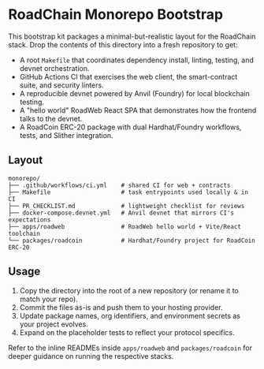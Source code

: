 # RoadChain Monorepo Bootstrap

This bootstrap kit packages a minimal-but-realistic layout for the RoadChain stack.  Drop the
contents of this directory into a fresh repository to get:

- A root `Makefile` that coordinates dependency install, linting, testing, and devnet orchestration.
- GitHub Actions CI that exercises the web client, the smart-contract suite, and security linters.
- A reproducible devnet powered by Anvil (Foundry) for local blockchain testing.
- A "hello world" RoadWeb React SPA that demonstrates how the frontend talks to the devnet.
- A RoadCoin ERC-20 package with dual Hardhat/Foundry workflows, tests, and Slither integration.

## Layout

```
monorepo/
├── .github/workflows/ci.yml    # shared CI for web + contracts
├── Makefile                    # task entrypoints used locally & in CI
├── PR_CHECKLIST.md             # lightweight checklist for reviews
├── docker-compose.devnet.yml   # Anvil devnet that mirrors CI's expectations
├── apps/roadweb                # RoadWeb hello world + Vite/React toolchain
└── packages/roadcoin           # Hardhat/Foundry project for RoadCoin ERC-20
```

## Usage

1. Copy the directory into the root of a new repository (or rename it to match your repo).
2. Commit the files as-is and push them to your hosting provider.
3. Update package names, org identifiers, and environment secrets as your project evolves.
4. Expand on the placeholder tests to reflect your protocol specifics.

Refer to the inline READMEs inside `apps/roadweb` and `packages/roadcoin` for deeper guidance on
running the respective stacks.
